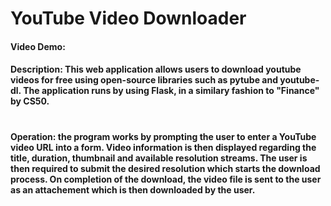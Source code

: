 # YouTube Video Downloader
#### Video Demo:  <URL HERE>

#### Description: This web application allows users to download youtube videos for free using open-source libraries such as pytube and youtube-dl. The application runs by using Flask, in a similary fashion to "Finance" by CS50.
#
#### Operation: the program works by prompting the user to enter a YouTube video URL into a form. Video information is then displayed regarding the title, duration, thumbnail and available resolution streams. The user is then required to submit the desired resolution which starts the download process. On completion of the download, the video file is sent to the user as an attachement which is then downloaded by the user.
